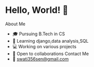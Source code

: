 # Hello, World! 👋
 About Me
- 🎓 Pursuing B.Tech in CS
- 🌱 Learning django,data analysis,SQL
- 💻 Working on various projects
- 🤝 Open to collaborations
 Contact Me
- 📧 swati356sen@gmail.com
<!---
omshi255/omshi255 is a ✨ special ✨ repository because its `README.md` (this file) appears on your GitHub profile.
You can click the Preview link to take a look at your changes.
--->
